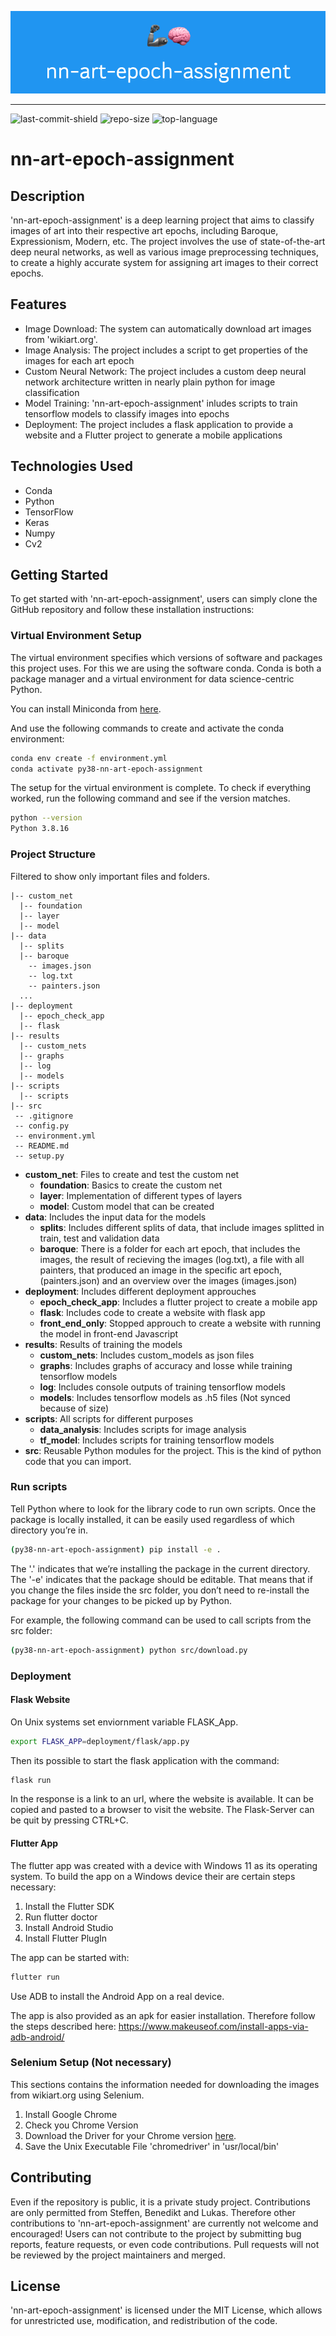 ![banner](https://github.com/yonwalone/nn-art-epoch-assignment/blob/main/banner.png?raw=true)

--------------------
  ![last-commit-shield](https://img.shields.io/github/last-commit/yonwalone/nn-art-epoch-assignment?style=flat-square)   ![repo-size](https://img.shields.io/github/repo-size/yonwalone/nn-art-epoch-assignment?style=flat-square)     ![top-language](https://img.shields.io/github/languages/top/yonwalone/nn-art-epoch-assignment?style=flat-square)

# nn-art-epoch-assignment

## Description
 'nn-art-epoch-assignment' is a deep learning project that aims to classify images of art into their respective art epochs, including Baroque, Expressionism, Modern, etc. The project involves the use of state-of-the-art deep neural networks, as well as various image preprocessing techniques, to create a highly accurate system for assigning art images to their correct epochs.

## Features
* Image Download: The system can automatically download art images from 'wikiart.org'.
* Image Analysis: The project includes a script to get properties of the images for each art epoch
* Custom Neural Network: The project includes a custom deep neural network architecture written in nearly plain python for image classification
* Model Training: 'nn-art-epoch-assignment' inludes scripts to train tensorflow models to classify images into epochs
* Deployment: The project includes a flask application to provide a website and a Flutter project to generate a mobile applications

## Technologies Used
* Conda
* Python
* TensorFlow
* Keras
* Numpy
* Cv2

## Getting Started
To get started with 'nn-art-epoch-assignment', users can simply clone the GitHub repository and follow these installation instructions:

### Virtual Environment Setup
The virtual environment specifies which versions of software and packages this project uses. For this we are using the software conda. Conda is both a package manager and a virtual environment for data science-centric Python.

You can install Miniconda from [here](https://docs.conda.io/en/latest/miniconda.html).

And use the following commands to create and activate the conda environment:

```bash
conda env create -f environment.yml
conda activate py38-nn-art-epoch-assignment
```

The setup for the virtual environment is complete. To check if everything worked, run the following command and see if the version matches.

```bash
python --version
Python 3.8.16
```


### Project Structure

Filtered to show only important files and folders.
```
|-- custom_net
  |-- foundation
  |-- layer
  |-- model
|-- data
  |-- splits
  |-- baroque
    -- images.json
    -- log.txt
    -- painters.json
  ...
|-- deployment
  |-- epoch_check_app
  |-- flask
|-- results
  |-- custom_nets
  |-- graphs
  |-- log
  |-- models
|-- scripts
  |-- scripts
|-- src
 -- .gitignore
 -- config.py
 -- environment.yml
 -- README.md
 -- setup.py
```
* **custom_net**: Files to create and test the custom net
  * **foundation**: Basics to create the custom net
  * **layer**: Implementation of different types of layers
  * **model**: Custom model that can be created
* **data**: Includes the input data for the models
  * **splits**: Includes different splits of data, that include images splitted in train, test and validation data
  * **baroque**: There is a folder for each art epoch, that includes the images, the result of recieving the images (log.txt), a file with all painters, that produced an image in the specific art epoch, (painters.json) and an overview over the images (images.json)
* **deployment**: Includes different deployment approuches
  * **epoch_check_app**: Includes a flutter project to create a mobile app
  * **flask**: Includes code to create a website with flask app
  * **front_end_only**: Stopped approuch to create a website with running the model in front-end Javascript
* **results**: Results of training the models
  * **custom_nets**: Includes custom_models as json files
  * **graphs**: Includes graphs of accuracy and losse while training tensorflow models
  * **log**: Includes console outputs of training tensorflow models
  * **models**: Includes tensorflow models as .h5 files (Not synced because of size)
* **scripts**: All scripts for different purposes
  * **data_analysis**: Includes scripts for image analysis
  * **tf_model**: Includes scripts for training tensorflow models
* **src**: Reusable Python modules for the project. This is the kind of python code that you can import.

### Run scripts
Tell Python where to look for the library code to run own scripts. Once the package is locally installed, it can be easily used regardless of which directory you’re in. 
```bash
(py38-nn-art-epoch-assignment) pip install -e .
```
The '.' indicates that we’re installing the package in the current directory. The '-e' indicates that the package should be editable. That means that if you change the files inside the src folder, you don’t need to re-install the package for your changes to be picked up by Python.

For example, the following command can be used to call scripts from the src folder:
```bash
(py38-nn-art-epoch-assignment) python src/download.py
```

### Deployment

#### Flask Website
On Unix systems set enviornment variable FLASK_App.
```bash
export FLASK_APP=deployment/flask/app.py
```
Then its possible to start the flask application with the command:
```bash
flask run
```
In the response is a link to an url, where the website is available. 
It can be copied and pasted to a browser to visit the website.
The Flask-Server can be quit by pressing CTRL+C.

#### Flutter App
The flutter app was created with a device with Windows 11 as its operating system.
To build the app on a Windows device their are certain steps necessary:
1. Install the Flutter SDK
2. Run flutter doctor
3. Install Android Studio
4. Install Flutter PlugIn

The app can be started with:
```bash
flutter run
```
Use ADB to install the Android App on a real device.

The app is also provided as an apk for easier installation.
Therefore follow the steps described here: https://www.makeuseof.com/install-apps-via-adb-android/


### Selenium Setup (Not necessary)
This sections contains the information needed for downloading the images from wikiart.org using Selenium.

1. Install Google Chrome
2. Check you Chrome Version
3. Download the Driver for your Chrome version [here](https://sites.google.com/chromium.org/driver/downloads).
4. Save the Unix Executable File 'chromedriver' in 'usr/local/bin'

## Contributing
Even if the repository is public, it is a private study project. Contributions are only permitted from Steffen, Benedikt and Lukas.
Therefore other contributions to 'nn-art-epoch-assignment' are currently not welcome and encouraged! Users can not contribute to the project by submitting bug reports, feature requests, or even code contributions. Pull requests will not be reviewed by the project maintainers and merged.

## License
'nn-art-epoch-assignment' is licensed under the MIT License, which allows for unrestricted use, modification, and redistribution of the code.